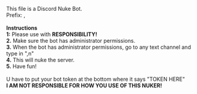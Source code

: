 This file is a Discord Nuke Bot.<br>
Prefix: , <br>
<br>**Instructions**<br>
**1:** Please use with **RESPONSIBILITY!**<br>
**2.** Make sure the bot has administrator permissions.<br>
**3.** When the bot has administrator permissions, go to any text channel and type in ",n" <br>
**4.** This will nuke the server.<br>
**5.** Have fun!<br>
<br>
U have to put your bot token at the bottom where it says "TOKEN HERE"<br>
**I AM NOT RESPONSIBLE FOR HOW YOU USE OF THIS NUKER!**
